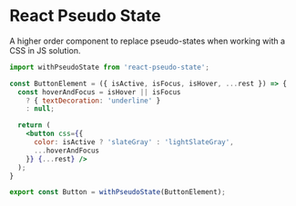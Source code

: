 # React Pseudo State

A higher order component to replace pseudo-states when working with a CSS in JS solution.

```jsx
import withPseudoState from 'react-pseudo-state';

const ButtonElement = ({ isActive, isFocus, isHover, ...rest }) => {
  const hoverAndFocus = isHover || isFocus
    ? { textDecoration: 'underline' }
    : null;

  return (
    <button css={{
      color: isActive ? 'slateGray' : 'lightSlateGray',
      ...hoverAndFocus
    }} {...rest} />
  );
}

export const Button = withPseudoState(ButtonElement);
```
